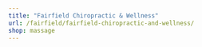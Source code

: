 ```yaml
---
title: "Fairfield Chiropractic & Wellness"
url: /fairfield/fairfield-chiropractic-and-wellness/
shop: massage
---
```

